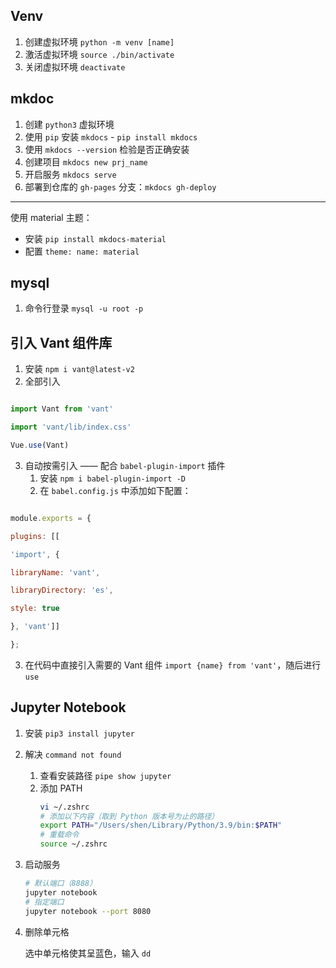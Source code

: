 ## Venv
1. 创建虚拟环境 `python -m venv [name]`
2. 激活虚拟环境 `source ./bin/activate`
3. 关闭虚拟环境 `deactivate`

## mkdoc
1. 创建 `python3` 虚拟环境
2. 使用 `pip` 安装 `mkdocs` - `pip install mkdocs`
3. 使用 `mkdocs --version` 检验是否正确安装
4. 创建项目 `mkdocs new prj_name`
5. 开启服务 `mkdocs serve`
6. 部署到仓库的 `gh-pages` 分支：`mkdocs gh-deploy`
---
使用 material 主题：
- 安装 `pip install mkdocs-material`
- 配置 `theme: name: material`

## mysql
1. 命令行登录 `mysql -u root -p`


## 引入 Vant 组件库
1. 安装 `npm i vant@latest-v2`
2. 全部引入
```js

import Vant from 'vant'

import 'vant/lib/index.css'

Vue.use(Vant)

```
3. 自动按需引入 —— 配合 `babel-plugin-import` 插件
	1. 安装 `npm i babel-plugin-import -D`
	2. 在 `babel.config.js` 中添加如下配置：
```js

module.exports = {

plugins: [[

'import', {

libraryName: 'vant',

libraryDirectory: 'es',

style: true

}, 'vant']]

};

```
3. 在代码中直接引入需要的 Vant 组件 `import {name} from 'vant'`，随后进行 `use`

## Jupyter Notebook

1. 安装 `pip3 install jupyter`
2. 解决 `command not found`
	1. 查看安装路径 `pipe show jupyter`
	2. 添加 PATH
		```bash
	    vi ~/.zshrc
	    # 添加以下内容（取到 Python 版本号为止的路径）
	    export PATH="/Users/shen/Library/Python/3.9/bin:$PATH"
	    # 重载命令
	    source ~/.zshrc
		```
3. 启动服务 
	```bash
	# 默认端口（8888）
	jupyter notebook
	# 指定端口
	jupyter notebook --port 8080
	```
4. 删除单元格
   
    选中单元格使其呈蓝色，输入 `dd`